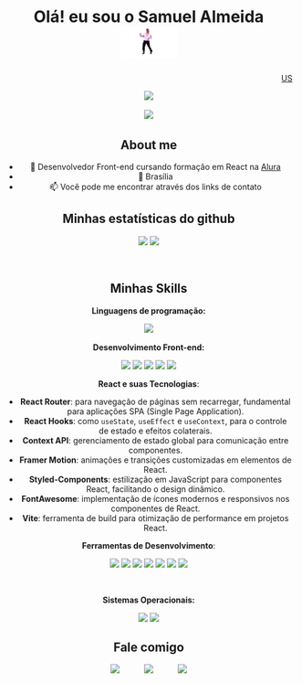 <h1 align="center">Olá! eu sou o Samuel Almeida <img src="./assets/dance.gif" alt="dance" width="100"> </h1>
<div align="right"><a target="_blank" href="https://github.com/SamuelWSGIT/SamuelWSGIT/blob/main/README_EN.md">US</a></div>
<p align="center">
<!-- <img src="https://s7.gifyu.com/images/ezgif.com-gif-makerc7cb64de0fabcd39.gif" /> -->
<img src="https://media0.giphy.com/media/bGgsc5mWoryfgKBx1u/200.gif" />
</p align="center">
<div align="center">

![](https://komarev.com/ghpvc/?username=SamuelWSGIT&style=for-the-badge&label=YOU+ARE+THE+VISITOR+NUMBER&color=4B0082)

## About me

- 🌱 Desenvolvedor Front-end cursando formação em React na <a target="_blank" href="https://www.alura.com.br">Alura</a>
- 📍 Brasília
- 📫 Você pode me encontrar através dos links de contato

## Minhas estatísticas do github

<div display="inline-block" align="center">

![](https://github-readme-stats.vercel.app/api?username=SamuelWSGIT&show_icons=true&theme=tokyonight)
[![]([https://github-readme-stats.vercel.app/api/top-langs/?username=SamuelWSGIT&theme=tokyonight&custom_title=Linguagens%20mais%20usadas&layout=default](https://github-readme-stats.vercel.app/api/top-langs/?username=SamuelWSGIT&theme=tokyonight&custom_title=Linguagens))
](https://github-readme-stats.vercel.app/api/top-langs/?username=SamuelWSGIT&theme=tokyonight&custom_title=Linguagens)
</div>

<div style="display: inline_block"><br>
  
## Minhas Skills

**Linguagens de programação:**

![](https://img.shields.io/badge/JavaScript-F7DF1E.svg?&style=for-the-badge&logo=JavaScript&logoColor=black)

**Desenvolvimento Front-end:**

![](https://img.shields.io/badge/HTML5-E34F26.svg?&style=for-the-badge&logo=HTML5&logoColor=white)
![](https://img.shields.io/badge/CSS3-1572B6.svg?&style=for-the-badge&logo=CSS3&logoColor=white)
![](https://img.shields.io/badge/React-61DAFB.svg?&style=for-the-badge&logo=React&logoColor=black)
![](https://img.shields.io/badge/Bootstrap-7952B3.svg?&style=for-the-badge&logo=bootstrap&logoColor=white)
![](https://img.shields.io/badge/Context_API-0088CC.svg?&style=for-the-badge&logo=react&logoColor=white)

**React e suas Tecnologias**:

- **React Router**: para navegação de páginas sem recarregar, fundamental para aplicações SPA (Single Page Application).
- **React Hooks**: como `useState`, `useEffect` e `useContext`, para o controle de estado e efeitos colaterais.
- **Context API**: gerenciamento de estado global para comunicação entre componentes.
- **Framer Motion**: animações e transições customizadas em elementos de React.
- **Styled-Components**: estilização em JavaScript para componentes React, facilitando o design dinâmico.
- **FontAwesome**: implementação de ícones modernos e responsivos nos componentes de React.
- **Vite**: ferramenta de build para otimização de performance em projetos React.

**Ferramentas de Desenvolvimento**:

![](https://img.shields.io/badge/-Visual%20Studio%20Code-007ACC?style=for-the-badge&logo=visual-studio-code&logoColor=white)
![](https://img.shields.io/badge/git-F05032.svg?&style=for-the-badge&logo=git&logoColor=white)
![](https://img.shields.io/badge/-Trello-0052CC?style=for-the-badge&logo=trello&logoColor=white)
![](https://img.shields.io/badge/Miro-050038.svg?&style=for-the-badge&logo=Miro&logoColor=white)
![](https://img.shields.io/badge/Slack-4A154B.svg?&style=for-the-badge&logo=Slack&logoColor=white)
![](https://img.shields.io/badge/Discord-5865f2.svg?&style=for-the-badge&logo=Discord&logoColor=white)
![](https://img.shields.io/badge/Zoom-2D8CFF.svg?&style=for-the-badge&logo=Zoom&logoColor=white)

</div>
<div style="display: inline_block"><br>
  
**Sistemas Operacionais:**

![](https://img.shields.io/badge/Windows-0078D6.svg?&style=for-the-badge&logo=Windows&logoColor=white)
![](https://img.shields.io/badge/MacOs-000000.svg?&style=for-the-badge&logo=MacOS&logoColor=white)

</div>

## Fale comigo

<div align="center">

[![](https://img.shields.io/badge/github-181717.svg?&style=for-the-badge&logo=github&logoColor=white&)](https://github.com/SamuelWSGIT) &nbsp;&nbsp;&nbsp;&nbsp;&nbsp;&nbsp;&nbsp;&nbsp;&nbsp;
[![](https://img.shields.io/badge/gmail-EA4335?&style=for-the-badge&logo=gmail&logoColor=white&)](mailto:mail.samuel.contato@gmail.com) &nbsp;&nbsp;&nbsp;&nbsp;&nbsp;&nbsp;&nbsp;&nbsp;&nbsp;
[![](https://img.shields.io/badge/linkedin-0A66C2.svg?&style=for-the-badge&logo=linkedin&logoColor=white&)](https://www.linkedin.com/in/samuellkq/)

</div>
